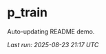 # p_train

Auto-updating README demo.

<!--START_SECTION:status-->
_Last run: 2025-08-23 21:17 UTC_
<!--END_SECTION:status-->





























































































